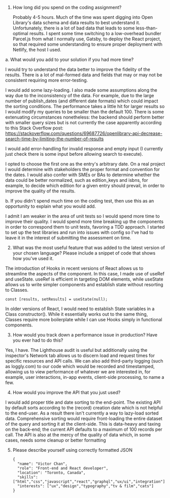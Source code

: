 1.	How long did you spend on the coding assignment?

    Probably 4-5 hours. Much of the time was spent digging into Open Library's data schema and data results to best understand it. Unfortunately, there is a lot of bad data that leads to some less-than-optimal results. I spent some time switching to a low-overhead bundler Parcel.js from what I normally use, Gatsby, to deploy the React project, so that required some understanding to ensure proper deployment with Netlify, the host I used.

  a. What would you add to your solution if you had more time?
    
  I would try to understand the data better to improve the fidelity of the results. There is a lot of mal-formed data and fields that may or may not be consistent requiring more error-testing.
    
  I would add some lazy-loading. I also made some assumptions along the way due to the inconsistency of the data. For example, due to the large number of publish_dates (and different date formats) which could impact the sorting conditions. The performance takes a little hit for larger results so I would modify my queries to be smaller than the default 100. There is some extenuating circumstances nonetheless: the backend should perform better with smaller query sizes but is not currently the case apparently according to this Stack Overflow post: https://stackoverflow.com/questions/69687726/openlibrary-api-decrease-search-time-by-limiting-the-number-of-results

  I would add error-handling for invalid response and empty input (I currently just check there is some input before allowing search to execute).
    
  I opted to choose the first one as the entry's arbitrary date. On a real project I would determine with stakeholders the proper format and convention for the dates. I would also confer with SMEs or BAs to determine whether the data could be better normalized, such as edition_keys and isbns, for example, to decide which edition for a given entry should prevail, in order to improve the quality of the results. 

  b. If you didn't spend much time on the coding test, then use this as an opportunity to explain what you would add.

  I admit I am weaker in the area of unit tests so I would spend more time to improve their quality. I would spend more time breaking up the components in order to correspond them to unit tests, favoring a TDD approach. I started to set up the test libraries and run into issues with config so I've had to leave it in the interest of submitting the assessment on time.

2.	What was the most useful feature that was added to the latest version of your chosen language? Please include a snippet of code that shows how you've used it.

  The introduction of Hooks in recent versions of React allows us to streamline the aspects of the component. In this case, I made use of useRef and useState. useRef is efficient in targeting DOM elements, while useState allows us to write simpler components and establish state without resorting to Classes.

    const [results, setResults] = useState(null);

  In older versions of React, I would need to establish State variables in a Class constructor(). While it essentially works out to the same thing, Classes require more boilerplate while I can use Hooks simply in functional components.

3.	How would you track down a performance issue in production? Have you ever had to do this?

  Yes, I have. The Lighthouse audit is useful but additionally using the inspector's Network tab allows us to discern load and request times for specific resources and API calls. We can also add third-party logging (such as loggly.com) to our code which would be recorded and timestamped, allowing us to view performance of whatever we are interested in, for example, user interactions, in-app events, client-side processing, to name a few.

4.	How would you improve the API that you just used?

  I would add proper title and date sorting to the end-point. The existing API by default sorts according to the (record) creation date which is not helpful to the end-user. As a result there isn't currently a way to lazy-load sorted data. Comprehensive sorting would require front-loading the entire dataset of the query and sorting it at the client-side. This is data-heavy and taxing on the back-end; the current API defaults to a maximum of 100 records per call. The API is also at the mercy of the quality of data which, in some cases, needs some cleanup or better formatting

5.	Please describe yourself using correctly formatted JSON

    ```
    {
      "name": "Victor Chan",
      "role": "Front-end and React developer",
      "location": "Toronto, Canada",
      "skills": ["html","css","javascript","react","graphql","ux/ui","integration"],
      "interests": ["ux","design","typography","tv & film","cats"]
    }
    ```
